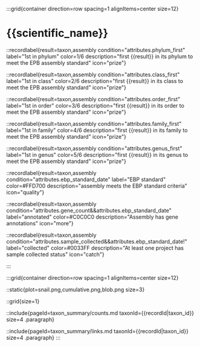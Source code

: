 <!--
Content to display in a panel on each taxon record page.
-->

:::grid{container direction=row spacing=1 alignItems=center size=12}

# {{scientific_name}}

::recordlabel{result=taxon,assembly condition="attributes.phylum_first" label="1st in phylum" color=1/6 description="first {{result}} in its phylum to meet the EPB assembly standard" icon="prize"}

::recordlabel{result=taxon,assembly condition="attributes.class_first" label="1st in class" color=2/6 description="first {{result}} in its class to meet the EPB assembly standard" icon="prize"}

::recordlabel{result=taxon,assembly condition="attributes.order_first" label="1st in order" color=3/6 description="first {{result}} in its order to meet the EPB assembly standard" icon="prize"}

::recordlabel{result=taxon,assembly condition="attributes.family_first" label="1st in family" color=4/6 description="first {{result}} in its family to meet the EPB assembly standard" icon="prize"}

::recordlabel{result=taxon,assembly condition="attributes.genus_first" label="1st in genus" color=5/6 description="first {{result}} in its genus to meet the EPB assembly standard" icon="prize"}

::recordlabel{result=taxon,assembly condition="attributes.ebp_standard_date" label="EBP standard" color=#FFD700 description="assembly meets the EBP standard criteria" icon="quality"}

::recordlabel{result=taxon,assembly condition="attributes.gene_count&&attributes.ebp_standard_date" label="annotated" color=#C0C0C0 description="Assembly has gene annotations" icon="more"}

::recordlabel{result=taxon,assembly condition="attributes.sample_collected&&attributes.ebp_standard_date!" label="collected" color=#0033FF description="At least one project has sample collected status" icon="catch"}

:::

:::grid{container direction=row spacing=1 alignItems=center size=12}

::static{plot=snail.png,cumulative.png,blob.png size=3}

::grid{size=1}

::include{pageId=taxon_summary/counts.md taxonId={{recordId|taxon_id}} size=4 .paragraph}

::include{pageId=taxon_summary/links.md taxonId={{recordId|taxon_id}} size=4 .paragraph}
:::
